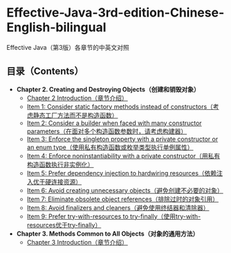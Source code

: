 # Effective-Java-3rd-edition-Chinese-English-bilingual
Effective Java（第3版）各章节的中英文对照

## 目录（Contents）
- **Chapter 2. Creating and Destroying Objects（创建和销毁对象）** 
  - [Chapter 2 Introduction（章节介绍）](Chapter-2-Introduction.md)
  - [Item 1: Consider static factory methods instead of constructors（考虑静态工厂方法而不是构造函数）](Chapter-2-Item-1-Consider-static-factory-methods-instead-of-constructors.md)
  - [Item 2: Consider a builder when faced with many constructor parameters（在面对多个构造函数参数时，请考虑构建器）](Chapter-2-Item-2-Consider-a-builder-when-faced-with-many-constructor-parameters.md)
  - [Item 3: Enforce the singleton property with a private constructor or an enum type（使用私有构造函数或枚举类型执行单例属性）](Chapter-2-Item-3-Enforce-the-singleton-property-with-a-private-constructor-or-an-enum-type.md)
  - [Item 4: Enforce noninstantiability with a private constructor（用私有构造函数执行非实例化）](Chapter-2-Item-4-Enforce-noninstantiability-with-a-private-constructor.md)
  - [Item 5: Prefer dependency injection to hardwiring resources（依赖注入优于硬连接资源）](Chapter-2-Item-5-Prefer-dependency-injection-to-hardwiring-resources.md)
  - [Item 6: Avoid creating unnecessary objects（避免创建不必要的对象）](Chapter-2-Item-6-Avoid-creating-unnecessary-objects.md)
  - [Item 7: Eliminate obsolete object references（排除过时的对象引用）](Chapter-2-Item-7-Eliminate-obsolete-object-references.md)
  - [Item 8: Avoid finalizers and cleaners（避免使用终结器和清除器）](Chapter-2-Item-8-Avoid-finalizers-and-cleaners.md)
  - [Item 9: Prefer try-with-resources to try-finally（使用try-with-resources优于try-finally）](Chapter-2-Item-9-Prefer-try-with-resources-to-try-finally.md)
- **Chapter 3. Methods Common to All Objects（对象的通用方法）** 
  - [Chapter 3 Introduction（章节介绍）](Chapter-3-Introduction.md)
